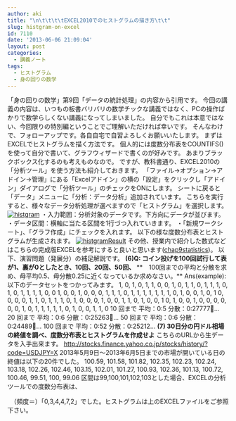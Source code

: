 ```yaml
---
author: aki
title: "\n\t\t\t\tEXCEL2010でのヒストグラムの描き方\t\t"
slug: histgram-on-excel
id: 7110
date: '2013-06-06 21:09:04'
layout: post
categories:
  - 講義ノート
tags:
  - ヒストグラム
  - 身の回りの数学
---
```


「身の回りの数学」第9回「データの統計処理」の内容から引用です。 今回の講義の内容は、いつもの板書バリバリの数学チックな講義ではなく、PCの操作ばかりで数学らしくない講義になってしまいました。 自分でもこれは本意ではない、今回限りの特別編ということでご理解いただければ幸いです。 そんなわけで、フォローアップです。各自自宅で自習よろしくお願いいたします。 まずはEXCELでヒストグラムを描く方法です。 個人的には度数分布表をCOUNTIFS()を使って自分で書いて、グラフウィザードで書くのが好みです。 あまりブラックボックス化するのも考えものなので。 ですが、教科書通り、EXCEL2010の「分析ツール」を使う方法も紹介しておきます。 「ファイル→オプション→アドイン→管理」にある「Excelアドイン」の横の「設定」をクリックし「アドイン」ダイアログで「分析ツール」のチェックをONにします。 シートに戻ると「データ」メニューに「分析：データ分析」追加されています。 こちらを実行すると、様々なデータ分析処理が選べますので「ヒストグラム」を選択します。 [![histgram](https://aki.shirai.as/wp-content/uploads/2013/06/histgram-300x168.png)](http://aki.shirai.as/2013/06/histgram-on-excel/histgram/) ・入力範囲：分析対象のデータです。下方向にデータが並びます。 ・データ区間：横軸に当たる区間を1行づつ入れていきます。 ・「新規ワークシート」、「グラフ作成」にチェックを入れます。 以下の様な度数分布表とヒストグラムが生成されます。 [![histgramResult](https://aki.shirai.as/wp-content/uploads/2013/06/histgramResult-300x148.png)](http://aki.shirai.as/2013/06/histgram-on-excel/histgramresult/) その他、授業内で紹介した数式などはこちらの完成版EXCELを参考にすると良いと思います([chap9statistics](http://aki.shirai.as/2013/06/histgram-on-excel/chap9statistics-2/))。 以下、演習問題（発展分）の補足解説です。 **(6)Q: コイン投げを100回試行して表が1、裏が0としたとき、10回、20回、50回、** **　100回までの平均と分散を求め、母平均0.5、母分散0.25に近くなっているか求めなさい。** Ans(example):以下のデータセットをつかってみます。 1, 0, 1, 0, 1, 1, 0, 0, 1, 0, 1, 1, 0, 1, 1, 1, 0, 1, 0, 1, 1, 1, 1, 0, 0 1, 0, 0, 1, 0, 0, 0, 1, 1, 1, 0, 1, 1, 1, 1, 1, 1, 1, 0, 1, 0, 0, 1, 0, 1 0, 0, 0, 0, 1, 1, 0, 1, 1, 1, 0, 1, 0, 0, 0, 1, 0, 0, 1, 1, 0, 1, 0, 0, 1 0, 1, 0, 0, 1, 0, 0, 0, 0, 0, 0, 1, 0, 1, 1, 1, 1, 1, 0, 1, 0, 0, 1, 1, 0 10 回まで 平均：0:5 分散：0:27777... 20 回まで 平均：0:6 分散：0:25263... 50 回まで 平均：0:6 分散：0:24489... 100 回まで 平均：0:52 分散：0:25212... **(7) 30日分の円ドル相場の終値を調べ、度数分布表とヒストグラムを作成せよ** こちらのURLから生データを入手出来ます。 http://stocks.finance.yahoo.co.jp/stocks/history/?code=USDJPY=X 2013年5月9日～2013年6月5日までの市場が開いている日の終値は以下の20件でした。 100.59, 101.58, 101.82, 102.35, 102.23, 102.24, 103.18, 102.26, 102.46, 103.15, 102.01, 101.27, 100.93, 102.36, 101.13, 100.72, 100.46, 99.51, 100, 99.06 区間は99,100,101,102,103とした場合、EXCELの分析ツールでの度数分布表は、

<div>　（頻度＝）「0,3,4,4,7,2」でした。ヒストグラムは上のEXCELファイルをご参照下さい。</div>